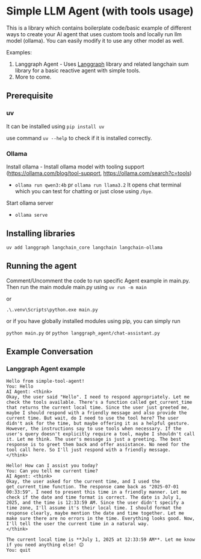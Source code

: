 # Simple LLM Agent (with tools usage)
This is a library which contains boilerplate code/basic example of different ways to create your AI agent that uses custom tools and locally run llm model (ollama). You can easily modify it to use any other model as well.

Examples:
1. Langgraph Agent - Uses [Langgraph](https://www.langchain.com/langgraph) library and related langchain sum library for a basic reactive agent with simple tools.
2. More to come.

## Prerequisite
### uv 
It can be installed using `pip install uv`

use command `uv --help` to check if it is installed correctly.

### Ollama
Install ollama - 
Install ollama model with tooling support (https://ollama.com/blog/tool-support, https://ollama.com/search?c=tools)
- `ollama run qwen3:4b` pr `ollama run llama3.2`
It opens chat terminal which you can test for chatting or just close using `/bye`.

Start ollama server
- `ollama serve`

## Installing libraries
`uv add langgraph langchain_core langchain langchain-ollama`

## Running the agent
Comment/Uncomment the code to run specific Agent example in main.py.
Then run the main module main.py using
`uv run -m main`

or

`.\.venv\Scripts\python.exe main.py`

or if you have globally installed modules using pip, you can simply run

`python main.py` or `python langgraph_agent/chat-assistant.py`

## Example Conversation

### Langgraph Agent example
```
Hello from simple-tool-agent!
You: Hello 
AI Agent: <think>
Okay, the user said "Hello". I need to respond appropriately. Let me check the tools available. There's a function called get_current_time that returns the current local time. Since the user just greeted me, maybe I should respond with a friendly message and also provide the current time. But wait, do I need to use the tool here? The user didn't ask for the time, but maybe offering it as a helpful gesture. However, the instructions say to use tools when necessary. If the user's query doesn't explicitly require a tool, maybe I shouldn't call it. Let me think. The user's message is just a greeting. The best response is to greet them back and offer assistance. No need for the tool call here. So I'll just respond with a friendly message.
</think>

Hello! How can I assist you today?
You: Can you tell me current time?
AI Agent: <think>
Okay, the user asked for the current time, and I used the get_current_time function. The response came back as "2025-07-01 00:33:59". I need to present this time in a friendly manner. Let me check if the date and time format is correct. The date is July 1, 2025, and the time is 12:33:59 AM. Since the user didn't specify a time zone, I'll assume it's their local time. I should format the response clearly, maybe mention the date and time together. Let me make sure there are no errors in the time. Everything looks good. Now, I'll tell the user the current time in a natural way.
</think>

The current local time is **July 1, 2025 at 12:33:59 AM**. Let me know if you need anything else! 😊
You: quit
```